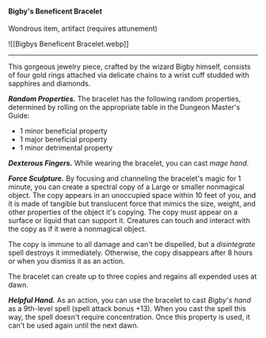 #### Bigby's Beneficent Bracelet

Wondrous item, artifact (requires attunement)

![[Bigbys Beneficent Bracelet.webp]]

---

This gorgeous jewelry piece, crafted by the wizard Bigby himself, consists of four gold rings attached via delicate chains to a wrist cuff studded with sapphires and diamonds.

***Random Properties.*** The bracelet has the following random properties, determined by rolling on the appropriate table in the Dungeon Master's Guide:

- 1 minor beneficial property
- 1 major beneficial property
- 1 minor detrimental property

***Dexterous Fingers.*** While wearing the bracelet, you can cast *mage hand*.

***Force Sculpture.*** By focusing and channeling the bracelet's magic for 1 minute, you can create a spectral copy of a Large or smaller nonmagical object. The copy appears in an unoccupied space within 10 feet of you, and it is made of tangible but translucent force that mimics the size, weight, and other properties of the object it's copying. The copy must appear on a surface or liquid that can support it. Creatures can touch and interact with the copy as if it were a nonmagical object.

The copy is immune to all damage and can't be dispelled, but a *disintegrate* spell destroys it immediately. Otherwise, the copy disappears after 8 hours or when you dismiss it as an action.

The bracelet can create up to three copies and regains all expended uses at dawn.

***Helpful Hand.*** As an action, you can use the bracelet to cast *Bigby's hand* as a 9th-level spell (spell attack bonus +13). When you cast the spell this way, the spell doesn't require concentration. Once this property is used, it can't be used again until the next dawn.



